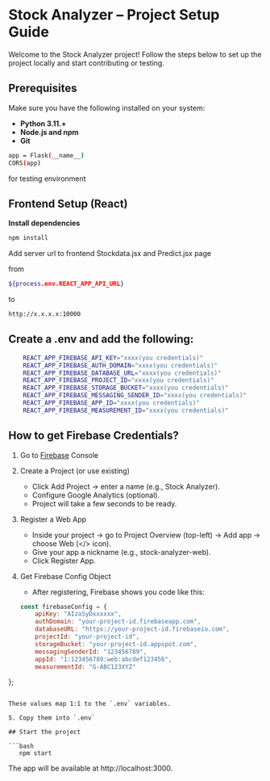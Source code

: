 # Stock Analyzer – Project Setup Guide

Welcome to the Stock Analyzer project! Follow the steps below to set up the project locally and start contributing or testing.

## Prerequisites

Make sure you have the following installed on your system:

- **Python 3.11.+**
- **Node.js and npm**
- **Git**


```bash
app = Flask(__name__)
CORS(app)
```

for testing environment

## Frontend Setup (React)

**Install dependencies**

```bash
npm install
```

Add server url to frontend Stockdata.jsx and Predict.jsx page

from

```bash
${process.env.REACT_APP_API_URL}
```

to

```bash
http://x.x.x.x:10000
```

## Create a .env and add the following:

```bash
    REACT_APP_FIREBASE_API_KEY="xxxx(you credentials)"
    REACT_APP_FIREBASE_AUTH_DOMAIN="xxxx(you credentials)"
    REACT_APP_FIREBASE_DATABASE_URL="xxxx(you credentials)"
    REACT_APP_FIREBASE_PROJECT_ID="xxxx(you credentials)"
    REACT_APP_FIREBASE_STORAGE_BUCKET="xxxx(you credentials)"
    REACT_APP_FIREBASE_MESSAGING_SENDER_ID="xxxx(you credentials)"
    REACT_APP_FIREBASE_APP_ID="xxxx(you credentials)"
    REACT_APP_FIREBASE_MEASUREMENT_ID="xxxx(you credentials)"
```
## How to get Firebase Credentials?

1. Go to [Firebase](https://console.firebase.google.com) Console

2. Create a Project (or use existing)

    - Click Add Project → enter a name (e.g., Stock Analyzer).
    - Configure Google Analytics (optional).
    - Project will take a few seconds to be ready.

3. Register a Web App

    - Inside your project → go to Project Overview (top-left) → Add app → choose Web (</> icon).
    - Give your app a nickname (e.g., stock-analyzer-web).
    - Click Register App.

4. Get Firebase Config Object

    - After registering, Firebase shows you code like this:
    ```js
    const firebaseConfig = {
        apiKey: "AIzaSyDxxxxxx",
        authDomain: "your-project-id.firebaseapp.com",
        databaseURL: "https://your-project-id.firebaseio.com",
        projectId: "your-project-id",
        storageBucket: "your-project-id.appspot.com",
        messagingSenderId: "123456789",
        appId: "1:123456789:web:abcdef123456",
        measurementId: "G-ABC123XYZ"
};
```

These values map 1:1 to the `.env` variables.

5. Copy them into `.env`

## Start the project

```bash
   npm start
```

The app will be available at http://localhost:3000.